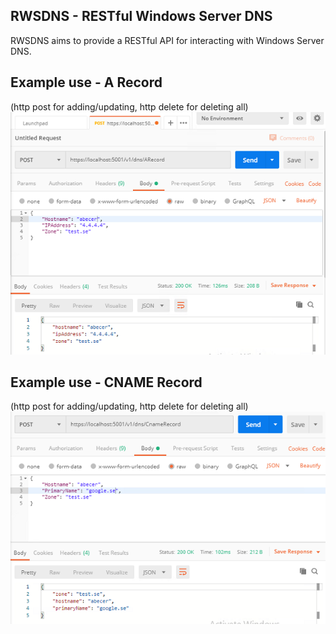 ## RWSDNS - RESTful Windows Server DNS

RWSDNS aims to provide a RESTful API for interacting with Windows Server DNS.

## Example use - A Record
(http post for adding/updating, http delete for deleting all)
![Alt text](res/ARecord.png?raw=true "Interactive example")

## Example use - CNAME Record
(http post for adding/updating, http delete for deleting all)
![Alt text](res/CnameRecord.png?raw=true "Interactive example")